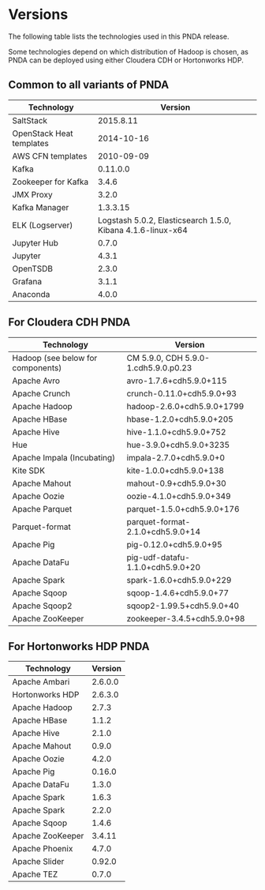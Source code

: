 # Versions
The following table lists the technologies used in this PNDA release.

Some technologies depend on which distribution of Hadoop is chosen, as PNDA can be deployed using either Cloudera CDH or Hortonworks HDP.

## Common to all variants of PNDA

| Technology | Version |
|---|---|
|SaltStack|2015.8.11|
|OpenStack Heat templates|2014-10-16|
|AWS CFN templates|2010-09-09|
|Kafka|0.11.0.0|
|Zookeeper for Kafka|3.4.6|
|JMX Proxy|3.2.0|
|Kafka Manager|1.3.3.15|
|ELK (Logserver)|Logstash 5.0.2, Elasticsearch 1.5.0, Kibana 4.1.6-linux-x64|
|Jupyter Hub|0.7.0|
|Jupyter|4.3.1|
|OpenTSDB|2.3.0|
|Grafana|3.1.1|
|Anaconda|4.0.0|

## For Cloudera CDH PNDA

| Technology | Version |
|---|---|
|Hadoop (see below for components)|CM 5.9.0, CDH 5.9.0-1.cdh5.9.0.p0.23 |
|Apache Avro |avro-1.7.6+cdh5.9.0+115|
|Apache Crunch |crunch-0.11.0+cdh5.9.0+93|
|Apache Hadoop| hadoop-2.6.0+cdh5.9.0+1799|
|Apache HBase| hbase-1.2.0+cdh5.9.0+205|
|Apache Hive| hive-1.1.0+cdh5.9.0+752|
|Hue| hue-3.9.0+cdh5.9.0+3235|
|Apache Impala (Incubating)| impala-2.7.0+cdh5.9.0+0|
|Kite SDK| kite-1.0.0+cdh5.9.0+138|
|Apache Mahout| mahout-0.9+cdh5.9.0+30|
|Apache Oozie |oozie-4.1.0+cdh5.9.0+349|
|Apache Parquet |parquet-1.5.0+cdh5.9.0+176|
|Parquet-format |parquet-format-2.1.0+cdh5.9.0+14|
|Apache Pig |pig-0.12.0+cdh5.9.0+95|
|Apache DataFu |pig-udf-datafu-1.1.0+cdh5.9.0+20|
|Apache Spark |spark-1.6.0+cdh5.9.0+229|
|Apache Sqoop |sqoop-1.4.6+cdh5.9.0+77|
|Apache Sqoop2 |sqoop2-1.99.5+cdh5.9.0+40|
|Apache ZooKeeper| zookeeper-3.4.5+cdh5.9.0+98|

## For Hortonworks HDP PNDA

| Technology | Version |
|---|---|
|Apache Ambari |2.6.0.0|
|Hortonworks HDP |2.6.3.0|
|Apache Hadoop|2.7.3|
|Apache HBase|1.1.2|
|Apache Hive|2.1.0|
|Apache Mahout|0.9.0|
|Apache Oozie |4.2.0|
|Apache Pig |0.16.0|
|Apache DataFu |1.3.0|
|Apache Spark |1.6.3|
|Apache Spark |2.2.0|
|Apache Sqoop |1.4.6|
|Apache ZooKeeper|3.4.11|
|Apache Phoenix|4.7.0|
|Apache Slider|0.92.0|
|Apache TEZ|0.7.0|
